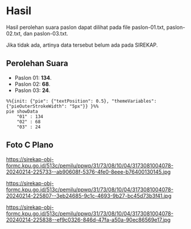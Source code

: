 # Hasil

Hasil perolehan suara paslon dapat dilihat pada file paslon-01.txt, paslon-02.txt, dan paslon-03.txt.

Jika tidak ada, artinya data tersebut belum ada pada SIREKAP.

## Perolehan Suara

 * Paslon 01: **134**.
 * Paslon 02: **68**.
 * Paslon 03: **24**.

```mermaid
%%{init: {"pie": {"textPosition": 0.5}, "themeVariables": {"pieOuterStrokeWidth": "5px"}} }%%
pie showData
    "01" : 134
    "02" : 68
    "03" : 24
```
## Foto C Plano

https://sirekap-obj-formc.kpu.go.id/513c/pemilu/ppwp/31/73/08/10/04/3173081004078-20240214-225733--ab90608f-5376-4fe0-8eee-b76400130145.jpg

https://sirekap-obj-formc.kpu.go.id/513c/pemilu/ppwp/31/73/08/10/04/3173081004078-20240214-225807--3eb24685-9c1c-4693-9b27-bc45d73b3f41.jpg

https://sirekap-obj-formc.kpu.go.id/513c/pemilu/ppwp/31/73/08/10/04/3173081004078-20240214-225838--ef9c0326-846d-47fa-a50a-90ec86569e17.jpg
